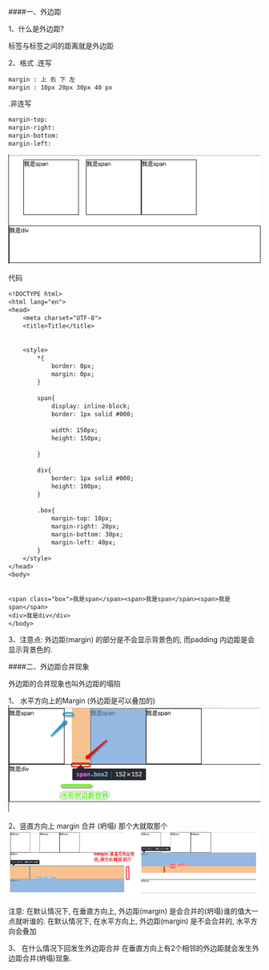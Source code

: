 ####一、外边距


1、什么是外边距?

标签与标签之间的距离就是外边距

2、格式
.连写
```
margin : 上 右 下 左
margin : 10px 20px 30px 40 px
```

.非连写
```
margin-top:
margin-right:
margin-bottom:
margin-left:
```
![](/assets/span.png)


代码
```
<!DOCTYPE html>
<html lang="en">
<head>
    <meta charset="UTF-8">
    <title>Title</title>


    <style>
        *{
            border: 0px;
            margin: 0px;
        }

        span{
            display: inline-block;
            border: 1px solid #000;

            width: 150px;
            height: 150px;

        }

        div{
            border: 1px solid #000;
            height: 100px;
        }

        .box{
            margin-top: 10px;
            margin-right: 20px;
            margin-bottom: 30px;
            margin-left: 40px;
        }
    </style>
</head>
<body>


<span class="box">我是span</span><span>我是span</span><span>我是span</span>
<div>我是div</div>
</body>
```



3、注意点:
外边距(margin) 的部分是不会显示背景色的, 而padding 内边距是会显示背景色的.




####二、外边距合并现象

外边距的合并现象也叫外边距的塌陷


1、 水平方向上的Margin (外边距是可以叠加的)
 ![](/assets/margin_shuiping_diejia.png)


2、竖直方向上 margin 合并 (坍塌) 那个大就取那个
![](/assets/margin_chuizhi_hebing.png)


注意:
在默认情况下, 在垂直方向上, 外边距(margin) 是会合并的(坍塌)谁的值大一点就听谁的.
在默认情况下, 在水平方向上, 外边距(margin) 是不会合并的, 水平方向会叠加


3、 在什么情况下回发生外边距合并
在垂直方向上有2个相邻的外边距就会发生外边距合并(坍塌)现象.




